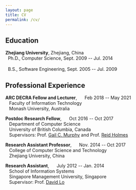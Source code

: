 ```yaml
---
layout: page
title: CV
permalink: /cv/
---
```



## Education

<strong> Zhejiang University</strong>, Zhejiang, China<br />
&nbsp;&nbsp;Ph.D., Computer Science, Sept. 2009 -- Jul. 2014 <br />  
&nbsp;&nbsp;B.S., Software Engineering, Sept. 2005 -- Jul. 2009  <br /> 

## Professional Experience


<strong> ARC DECRA Fellow and Lecturer</strong>, &nbsp;&nbsp;&nbsp;&nbsp; Feb  2018 -- May 2021  <br /> 
&nbsp;&nbsp; Faculty of Information Technology  <br /> 
&nbsp;&nbsp; Monash University, Australia  <br /> 
 

<strong> Postdoc Research Fellow</strong>, &nbsp;&nbsp;&nbsp;&nbsp; Oct  2016 -- Oct 2017  <br /> 
&nbsp;&nbsp; Department of Computer Science  <br /> 
&nbsp;&nbsp; University of British Columbia, Canada  <br /> 
&nbsp;&nbsp; Supervisors: Prof. [Gail C. Murphy] and Prof. [Reid Holmes]  <br /> 

<strong>Research Assistant Professor</strong>,  &nbsp;&nbsp;&nbsp;&nbsp;  Nov. 2014 -- Oct 2017  <br /> 
&nbsp;&nbsp; College of Computer Science and Technology <br /> 
&nbsp;&nbsp; Zhejiang University, China <br /> 


<strong>Research Assistant</strong>,  &nbsp;&nbsp;&nbsp;&nbsp;  July 2012 -- Jan. 2014  <br /> 
&nbsp;&nbsp; School of Information Systems  <br /> 
&nbsp;&nbsp; Singapore Management University, Singapore <br /> 
&nbsp;&nbsp; Supervisor: Prof. [David Lo]  <br /> 

[Gail C. Murphy]: https://blogs.ubc.ca/gailcmurphy/
[Reid Holmes]: https://www.cs.ubc.ca/~rtholmes/index.html
[David Lo]: http://www.mysmu.edu/faculty/davidlo/




 